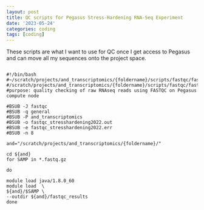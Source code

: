 ```yaml
---
layout: post
title: QC scripts for Pegasus Stress-Hardening RNA-Seq Experiment
date: '2023-05-24'
categories: coding
tags: [coding]
---
```


These scripts are what I want to use for QC once I get access to Pegasus and can move all my sequences onto the project space. 

```{bash}

#!/bin/bash
#~/scratch/projects/and_transcriptomics/{foldername}/scripts/fastqc/fastqc_stresshardening2022.job
#/scratch/projects/and_transcriptomics/{foldername}/scripts/fastqc/fastqc_stresshardening2022.job
#purpose: quality checking of raw RNAseq reads using FASTQC on Pegasus compute node

#BSUB -J fastqc
#BSUB -q general
#BSUB -P and_transcriptomics
#BSUB -o fastqc_stresshardening2022.out
#BSUB -e fastqc_stresshardening2022.err
#BSUB -n 8

and="/scratch/projects/and_transcriptomics/{foldername}/" 

cd ${and}
for SAMP in *.fastq.gz

do

module load java/1.8.0_60
module load  \
${and}/$SAMP \
--outdir ${and}/fastqc_results
done


```
